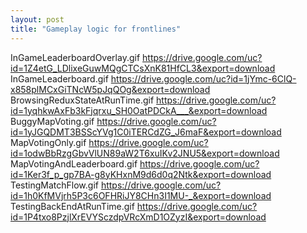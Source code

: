 ```yaml
---
layout: post
title: "Gameplay logic for frontlines"
---
```


InGameLeaderboardOverlay.gif	https://drive.google.com/uc?id=1Z4etG_LDlixeGuwMQgCTCsXnK81HfCL3&export=download
InGameLeaderboard.gif	https://drive.google.com/uc?id=1jYmc-6ClQ-x858plMCxGiTNcW5pJqQOg&export=download
BrowsingReduxStateAtRunTime.gif	https://drive.google.com/uc?id=1yqhkwAxFb3kFjqrxu_SH0OatPDCkA___&export=download
BuggyMapVoting.gif	https://drive.google.com/uc?id=1yJGQDMT3BSScYVg1C0iTERCdZG_J6maF&export=download
MapVotingOnly.gif	https://drive.google.com/uc?id=1odwBbRzgGbvVlUN89aW2T6xuIKv2JNU5&export=download
MapVotingAndLeaderboard.gif	https://drive.google.com/uc?id=1Ker3f_p_gp7BA-g8yKHxnM9d6d0q2Ntk&export=download
TestingMatchFlow.gif	https://drive.google.com/uc?id=1h0KfMVjrh5P3c6OFHRiJY8CHn3I1MU-_&export=download
TestingBackEndAtRunTime.gif	https://drive.google.com/uc?id=1P4txo8PzjlXrEVYSczdpVRcXmD1OZyzI&export=download